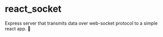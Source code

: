 # react_socket
Express server that transmits data over web-socket protocol to a simple react app. 🚂

